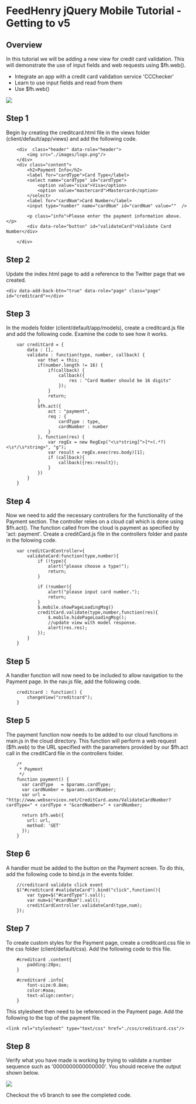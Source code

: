 # FeedHenry jQuery Mobile Tutorial - Getting to v5

## Overview
In this tutorial we will be adding a new view for credit card validation. This will demonstrate the use of input fields and web requests using $fh.web().

* Integrate an app with a credit card validation service 'CCChecker'
* Learn to use input fields and read from them
* Use $fh.web()

![](https://github.com/feedhenry/FH-Training-App-JQM/raw/master/docs/CreditCard.png)

## Step 1
Begin by creating the creditcard.html file in the views folder (client/default/app/views) and add the following code.

		<div  class="header" data-role="header">
			<img src="./images/logo.png"/>
		</div>
		<div class="content">
			<h2>Payment Info</h2>
			<label for="cardType">Card Type</label>
			<select name="cardType" id="cardType">
				<option value="visa">Visa</option>
				<option value="mastercard">Mastercard</option>
			</select>
			<label for="cardNum">Card Number</label>
			<input type="number" name="cardNum" id="cardNum" value=""  />
			
			<p class="info">Please enter the payment information above.</p>
			<div data-role="button" id="validateCard">Validate Card Number</div>
			
		</div>


## Step 2
Update the index.html page to add a reference to the Twitter page that we created.

`<div data-add-back-btn="true" data-role="page" class="page" id="creditcard"></div>`


## Step 3
In the models folder (client/default/app/models), create a creditcard.js file and add the following code. Examine the code to see how it works.

		var creditCard = {
			data : [],
			validate : function(type, number, callback) {
				var that = this;
				if(number.length != 16) {
					if(callback) {
						callback({
							res : "Card Number should be 16 digits"
						});
					}
					return;
				}
				$fh.act({
					act : "payment",
					req : {
						cardType : type,
						cardNumber : number
					}
				}, function(res) {
					var regEx = new RegExp("<\s*string[^>]*>(.*?)<\s*/\s*string>", "g");
					var result = regEx.exec(res.body)[1];
					if (callback){
						callback({res:result});
					}
				})
			}
		}


## Step 4
Now we need to add the necessary controllers for the functionality of the Payment section. The controller relies on a cloud call which is done using $fh.act(). The function called from the cloud is payment as specified by 'act: payment'. Create a creditCard.js file in the controllers folder and paste in the folowing code.

		var creditCardController={
			validateCard:function(type,number){
				if (!type){
					alert("please choose a type!");
					return;
				}
				
				if (!number){
					alert("please input card number.");
					return;
				}
				$.mobile.showPageLoadingMsg()
				creditCard.validate(type,number,function(res){
					$.mobile.hidePageLoadingMsg();
					//update view with model response.
					alert(res.res);
				});
			}
		}

## Step 5
A handler function will now need to be included to allow navigation to the Payment page. In the nav.js file, add the following code.

		creditcard : function() {
			changeView("creditcard");
		}


## Step 5
The payment function now needs to be added to our cloud functions in main.js in the cloud directory. This function will perform a web request ($fh.web) to the URL specified with the parameters provided by our $fh.act call in the creditCard file in the controllers folder.

		/*
		 * Payment
		 */ 
		function payment() {
		  var cardType   = $params.cardType;
		  var cardNumber = $params.cardNumber;
		  var url = "http://www.webservicex.net/CreditCard.asmx/ValidateCardNumber?cardType=" + cardType + "&cardNumber=" + cardNumber;

		  return $fh.web({
		    url: url,
		    method: 'GET'
		  });
		}


## Step 6
A handler must be added to the button on the Payment screen. To do this, add the following code to bind.js in the events folder.

		//creditcard validate click event
		$("#creditcard #validateCard").bind("click",function(){
			var type=$("#cardType").val();
			var num=$("#cardNum").val();
			creditCardController.validateCard(type,num);
		});


## Step 7
To create custom styles for the Payment page, create a creditcard.css file in the css folder (client/default/css). Add the following code to this file.

		#creditcard .content{
			padding:20px;
		}

		#creditcard .info{
			font-size:0.8em;
			color:#aaa;
			text-align:center;
		}

This stylesheet then need to be referenced in the Payment page. Add the following to the top of the payment file.

`<link rel="stylesheet" type="text/css" href="./css/creditcard.css"/>`


## Step 8
Verify what you have made is working by trying to validate a number sequence such as '0000000000000000'. You should receive the output shown below.

![](https://github.com/feedhenry/FH-Training-App-JQM/raw/master/docs/CreditCardCall.png)

Checkout the v5 branch to see the completed code.




